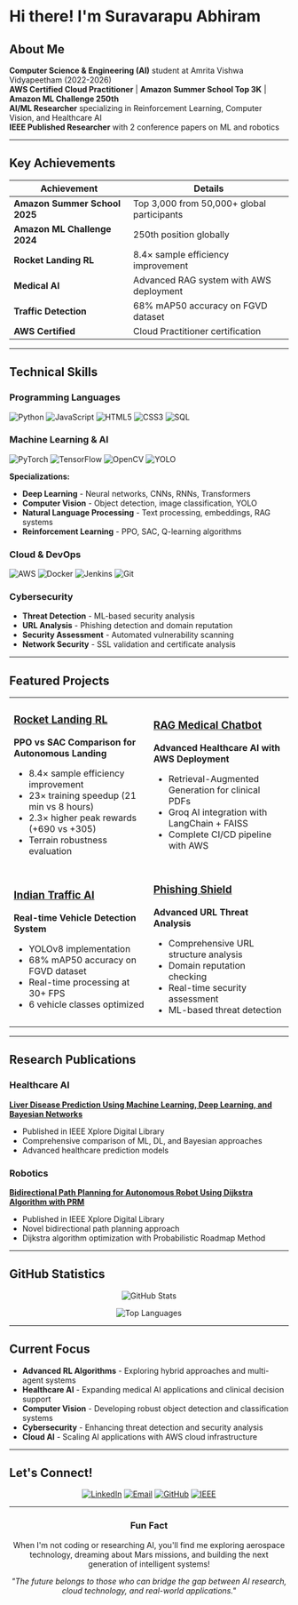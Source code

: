 # Hi there! I'm Suravarapu Abhiram



## About Me

**Computer Science & Engineering (AI)** student at Amrita Vishwa Vidyapeetham (2022-2026)  
**AWS Certified Cloud Practitioner** | **Amazon Summer School Top 3K** | **Amazon ML Challenge 250th**  
**AI/ML Researcher** specializing in Reinforcement Learning, Computer Vision, and Healthcare AI  
**IEEE Published Researcher** with 2 conference papers on ML and robotics  

---

## Key Achievements

| Achievement | Details |
|-------------|---------|
| **Amazon Summer School 2025** | Top 3,000 from 50,000+ global participants |
| **Amazon ML Challenge 2024** | 250th position globally |
| **Rocket Landing RL** | 8.4× sample efficiency improvement |
| **Medical AI** | Advanced RAG system with AWS deployment |
| **Traffic Detection** | 68% mAP50 accuracy on FGVD dataset |
| **AWS Certified** | Cloud Practitioner certification |

---

## Technical Skills

### **Programming Languages**
![Python](https://img.shields.io/badge/Python-3776AB?style=for-the-badge&logo=python&logoColor=white)
![JavaScript](https://img.shields.io/badge/JavaScript-F7DF1E?style=for-the-badge&logo=javascript&logoColor=black)
![HTML5](https://img.shields.io/badge/HTML5-E34F26?style=for-the-badge&logo=html5&logoColor=white)
![CSS3](https://img.shields.io/badge/CSS3-1572B6?style=for-the-badge&logo=css3&logoColor=white)
![SQL](https://img.shields.io/badge/SQL-336791?style=for-the-badge&logo=postgresql&logoColor=white)

### **Machine Learning & AI**
![PyTorch](https://img.shields.io/badge/PyTorch-EE4C2C?style=for-the-badge&logo=pytorch&logoColor=white)
![TensorFlow](https://img.shields.io/badge/TensorFlow-FF6F00?style=for-the-badge&logo=tensorflow&logoColor=white)
![OpenCV](https://img.shields.io/badge/OpenCV-5C3EE8?style=for-the-badge&logo=opencv&logoColor=white)
![YOLO](https://img.shields.io/badge/YOLO-00FFFF?style=for-the-badge&logo=yolo&logoColor=white)

**Specializations:**
- **Deep Learning** - Neural networks, CNNs, RNNs, Transformers
- **Computer Vision** - Object detection, image classification, YOLO
- **Natural Language Processing** - Text processing, embeddings, RAG systems
- **Reinforcement Learning** - PPO, SAC, Q-learning algorithms

### **Cloud & DevOps**
![AWS](https://img.shields.io/badge/AWS-232F3E?style=for-the-badge&logo=amazon-aws&logoColor=white)
![Docker](https://img.shields.io/badge/Docker-2496ED?style=for-the-badge&logo=docker&logoColor=white)
![Jenkins](https://img.shields.io/badge/Jenkins-D24939?style=for-the-badge&logo=jenkins&logoColor=white)
![Git](https://img.shields.io/badge/Git-F05032?style=for-the-badge&logo=git&logoColor=white)

### **Cybersecurity**
- **Threat Detection** - ML-based security analysis
- **URL Analysis** - Phishing detection and domain reputation
- **Security Assessment** - Automated vulnerability scanning
- **Network Security** - SSL validation and certificate analysis

---

## Featured Projects

<table>
<tr>
<td width="50%">

### [Rocket Landing RL](https://github.com/Abhiram678/Rocket_landing)
**PPO vs SAC Comparison for Autonomous Landing**
- 8.4× sample efficiency improvement
- 23× training speedup (21 min vs 8 hours)
- 2.3× higher peak rewards (+690 vs +305)
- Terrain robustness evaluation

</td>
<td width="50%">

### [RAG Medical Chatbot](https://github.com/Abhiram678/RAG_MEDICAL_CHATBOT)
**Advanced Healthcare AI with AWS Deployment**
- Retrieval-Augmented Generation for clinical PDFs
- Groq AI integration with LangChain + FAISS
- Complete CI/CD pipeline with AWS

</td>
</tr>
<tr>
<td width="50%">

### [Indian Traffic AI](https://github.com/Abhiram678/indian-traffic-ai)
**Real-time Vehicle Detection System**
- YOLOv8 implementation
- 68% mAP50 accuracy on FGVD dataset
- Real-time processing at 30+ FPS
- 6 vehicle classes optimized

</td>
<td width="50%">

### [Phishing Shield](https://github.com/Abhiram678/phishing_shield)
**Advanced URL Threat Analysis**
- Comprehensive URL structure analysis
- Domain reputation checking
- Real-time security assessment
- ML-based threat detection

</td>
</tr>
</table>

---

## Research Publications

### **Healthcare AI**
**[Liver Disease Prediction Using Machine Learning, Deep Learning, and Bayesian Networks](https://ieeexplore.ieee.org/document/10986922)**
- Published in IEEE Xplore Digital Library
- Comprehensive comparison of ML, DL, and Bayesian approaches
- Advanced healthcare prediction models

### **Robotics**
**[Bidirectional Path Planning for Autonomous Robot Using Dijkstra Algorithm with PRM](https://ieeexplore.ieee.org/document/10958215)**
- Published in IEEE Xplore Digital Library
- Novel bidirectional path planning approach
- Dijkstra algorithm optimization with Probabilistic Roadmap Method

---

## GitHub Statistics

<div align="center">

![GitHub Stats](https://github-readme-stats.vercel.app/api?username=Abhiram678&show_icons=true&theme=tokyonight&hide_border=true&count_private=true)

![Top Languages](https://github-readme-stats.vercel.app/api/top-langs/?username=Abhiram678&layout=compact&theme=tokyonight&hide_border=true)

</div>

---

## Current Focus

- **Advanced RL Algorithms** - Exploring hybrid approaches and multi-agent systems
- **Healthcare AI** - Expanding medical AI applications and clinical decision support
- **Computer Vision** - Developing robust object detection and classification systems
- **Cybersecurity** - Enhancing threat detection and security analysis
- **Cloud AI** - Scaling AI applications with AWS cloud infrastructure

---

## Let's Connect!

<div align="center">

[![LinkedIn](https://img.shields.io/badge/LinkedIn-0077B5?style=for-the-badge&logo=linkedin&logoColor=white)](https://www.linkedin.com/in/abhiram-suravarapu-833057256/)
[![Email](https://img.shields.io/badge/Email-D14836?style=for-the-badge&logo=gmail&logoColor=white)](mailto:suravarapuabhiram67@gmail.com)
[![GitHub](https://img.shields.io/badge/GitHub-100000?style=for-the-badge&logo=github&logoColor=white)](https://github.com/Abhiram678)
[![IEEE](https://img.shields.io/badge/IEEE-00629B?style=for-the-badge&logo=ieee&logoColor=white)](https://ieeexplore.ieee.org/author/542474821552099)

</div>

---

<div align="center">

### Fun Fact
When I'm not coding or researching AI, you'll find me exploring aerospace technology, dreaming about Mars missions, and building the next generation of intelligent systems!

*"The future belongs to those who can bridge the gap between AI research, cloud technology, and real-world applications."*

</div>
